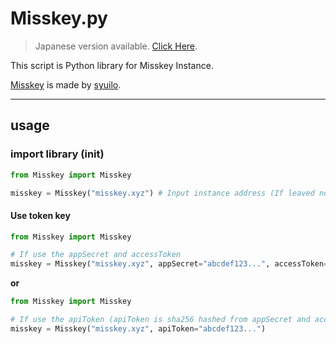 # Misskey.py

> Japanese version available. [Click Here](README-JP.md).

This script is Python library for Misskey Instance.

[Misskey](https://github.com/syuilo/misskey) is made by [syuilo](https://github.com/syuilo).

---

## usage

### import library (init)
```python
from Misskey import Misskey

misskey = Misskey("misskey.xyz") # Input instance address (If leaved no attribute, it sets "misskey.xyz")
```

#### Use token key
```python
from Misskey import Misskey

# If use the appSecret and accessToken
misskey = Misskey("misskey.xyz", appSecret="abcdef123...", accessToken="abcdef123...")
```

**or**

```python
from Misskey import Misskey

# If use the apiToken (apiToken is sha256 hashed from appSecret and accessToken)
misskey = Misskey("misskey.xyz", apiToken="abcdef123...")
```